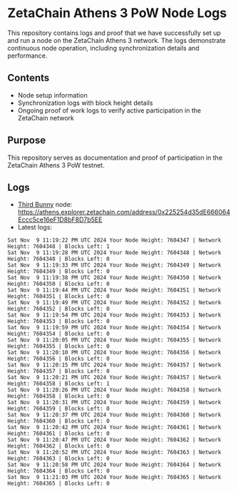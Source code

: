 # ZetaChain Athens 3 PoW Node Logs
This repository contains logs and proof that we have successfully set up and run a node on the ZetaChain Athens 3 network. The logs demonstrate continuous node operation, including synchronization details and performance.

## Contents
- Node setup information
- Synchronization logs with block height details
- Ongoing proof of work logs to verify active participation in the ZetaChain network

## Purpose
This repository serves as documentation and proof of participation in the ZetaChain Athens 3 PoW testnet.

## Logs

- [Third Bunny](https://thirdbunny.xyz/) node: https://athens.explorer.zetachain.com/address/0x225254d35dE666064Eccc5ce16eF1D8bF8D7b5EE
- Latest logs:
```
Sat Nov  9 11:19:22 PM UTC 2024 Your Node Height: 7604347 | Network Height: 7604348 | Blocks Left: 1
Sat Nov  9 11:19:28 PM UTC 2024 Your Node Height: 7604348 | Network Height: 7604348 | Blocks Left: 0
Sat Nov  9 11:19:33 PM UTC 2024 Your Node Height: 7604349 | Network Height: 7604349 | Blocks Left: 0
Sat Nov  9 11:19:38 PM UTC 2024 Your Node Height: 7604350 | Network Height: 7604350 | Blocks Left: 0
Sat Nov  9 11:19:44 PM UTC 2024 Your Node Height: 7604351 | Network Height: 7604351 | Blocks Left: 0
Sat Nov  9 11:19:49 PM UTC 2024 Your Node Height: 7604352 | Network Height: 7604352 | Blocks Left: 0
Sat Nov  9 11:19:54 PM UTC 2024 Your Node Height: 7604353 | Network Height: 7604353 | Blocks Left: 0
Sat Nov  9 11:19:59 PM UTC 2024 Your Node Height: 7604354 | Network Height: 7604354 | Blocks Left: 0
Sat Nov  9 11:20:05 PM UTC 2024 Your Node Height: 7604355 | Network Height: 7604355 | Blocks Left: 0
Sat Nov  9 11:20:10 PM UTC 2024 Your Node Height: 7604356 | Network Height: 7604356 | Blocks Left: 0
Sat Nov  9 11:20:15 PM UTC 2024 Your Node Height: 7604357 | Network Height: 7604357 | Blocks Left: 0
Sat Nov  9 11:20:21 PM UTC 2024 Your Node Height: 7604357 | Network Height: 7604358 | Blocks Left: 1
Sat Nov  9 11:20:26 PM UTC 2024 Your Node Height: 7604358 | Network Height: 7604358 | Blocks Left: 0
Sat Nov  9 11:20:31 PM UTC 2024 Your Node Height: 7604359 | Network Height: 7604359 | Blocks Left: 0
Sat Nov  9 11:20:37 PM UTC 2024 Your Node Height: 7604360 | Network Height: 7604360 | Blocks Left: 0
Sat Nov  9 11:20:42 PM UTC 2024 Your Node Height: 7604361 | Network Height: 7604361 | Blocks Left: 0
Sat Nov  9 11:20:47 PM UTC 2024 Your Node Height: 7604362 | Network Height: 7604362 | Blocks Left: 0
Sat Nov  9 11:20:52 PM UTC 2024 Your Node Height: 7604363 | Network Height: 7604363 | Blocks Left: 0
Sat Nov  9 11:20:58 PM UTC 2024 Your Node Height: 7604364 | Network Height: 7604364 | Blocks Left: 0
Sat Nov  9 11:21:03 PM UTC 2024 Your Node Height: 7604365 | Network Height: 7604365 | Blocks Left: 0
```
